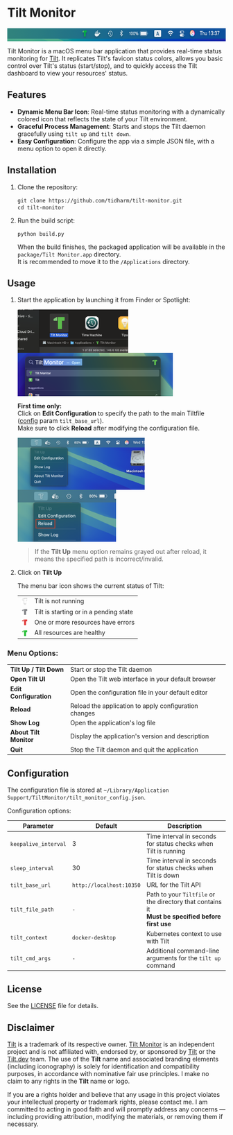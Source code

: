 # Tilt Monitor

<img src="tilt_monitor/resources/readme/menubar-main.png" alt="Tilt Monitor" height="30" style="vertical-align:middle;"><br/>

Tilt Monitor is a macOS menu bar application that provides real-time status monitoring for [Tilt](https://tilt.dev/). It replicates Tilt's favicon status colors, allows you basic control over Tilt's status (start/stop), and to quickly access the Tilt dashboard to view your resources' status.

## Features

- **Dynamic Menu Bar Icon**: Real-time status monitoring with a dynamically colored icon that reflects the state of your Tilt environment.
- **Graceful Process Management**: Starts and stops the Tilt daemon gracefully using `tilt up` and `tilt down`.
- **Easy Configuration**: Configure the app via a simple JSON file, with a menu option to open it directly.

## Installation

1. Clone the repository:
   ```
   git clone https://github.com/tidharm/tilt-monitor.git
   cd tilt-monitor
   ```

2. Run the build script:
   ```
   python build.py
   ```

   When the build finishes, the packaged application will be available in the `package/Tilt Monitor.app` directory.  
   It is recommended to move it to the `/Applications` directory.

## Usage

1. Start the application by launching it from Finder or Spotlight:  

    <img src="tilt_monitor/resources/readme/app-finder.png" alt="Finder" height="100" style="vertical-align:middle;">
    <img src="tilt_monitor/resources/readme/app-spotlight.png" alt="Spotlight" height="100" style="vertical-align:middle;">
    <br/>

    **First time only:**  
    Click on **Edit Configuration** to specify the path to the main Tiltfile ([config](#configuration) param `tilt_base_url`).  
    Make sure to click **Reload** after modifying the configuration file.  

    <img src="tilt_monitor/resources/readme/menubar-config.png" alt="Edit Configuration" height="120" style="vertical-align:middle;">
    <img src="tilt_monitor/resources/readme/menubar-config-reload.png" alt="Reload Configuration" height="120" style="vertical-align:middle;">
    <br/>
    
    > If the **Tilt Up** menu option remains grayed out after reload, it means the specified path is incorrect/invalid.  
    

2. Click on **Tilt Up**

    The menu bar icon shows the current status of Tilt:

    |                                                                                                                 |                                        |
    |-----------------------------------------------------------------------------------------------------------------|----------------------------------------|
    | <img alt="Transparent" src="tilt_monitor/resources/transparent.png" height="18" style="vertical-align:middle;"> | Tilt is not running                    |
    | <img alt="Gray" src="tilt_monitor/resources/gray.png" height="18" style="vertical-align:middle;">               | Tilt is starting or in a pending state |    
    | <img alt="Red" src="tilt_monitor/resources/red.png" height="18" style="vertical-align:middle;">                 | One or more resources have errors      |
    | <img alt="Green" src="tilt_monitor/resources/green.png" height="18" style="vertical-align:middle;">             | All resources are healthy              |
    

### Menu Options:  

|                         |                                                       |
|-------------------------|-------------------------------------------------------|
| **Tilt Up / Tilt Down** | Start or stop the Tilt daemon                         |
| **Open Tilt UI**        | Open the Tilt web interface in your default browser   |
| **Edit Configuration**  | Open the configuration file in your default editor    |
| **Reload**              | Reload the application to apply configuration changes |
| **Show Log**            | Open the application's log file                       |
| **About Tilt Monitor**  | Display the application's version and description     |
| **Quit**                | Stop the Tilt daemon and quit the application         |

  

## Configuration

The configuration file is stored at `~/Library/Application Support/TiltMonitor/tilt_monitor_config.json`.

Configuration options:

| Parameter            | Default                  | Description                                                                                          |
|----------------------|--------------------------|------------------------------------------------------------------------------------------------------|
| `keepalive_interval` | 3                        | Time interval in seconds for status checks when Tilt is running                                      |
| `sleep_interval`     | 30                       | Time interval in seconds for status checks when Tilt is down                                         |
| `tilt_base_url`      | `http://localhost:10350` | URL for the Tilt API                                                                                 |
| `tilt_file_path`     | `-`                      | Path to your `Tiltfile` or the directory that contains it<br/>**Must be specified before first use** |
| `tilt_context`       | `docker-desktop`         | Kubernetes context to use with Tilt                                                                  |
| `tilt_cmd_args`      | `-`                      | Additional command-line arguments for the `tilt up` command                                          |


## License

See the [LICENSE](LICENSE) file for details.

## Disclaimer

[Tilt](https://tilt.dev/) is a trademark of its respective owner. [Tilt Monitor](https://github.com/tidharm/tilt-monitor) is an independent project and is not affiliated with, endorsed by, or sponsored by [Tilt](https://tilt.dev/) or the [Tilt.dev](https://github.com/tilt-dev) team.
The use of the **Tilt** name and associated branding elements (including iconography) is solely for identification and compatibility purposes, in accordance with nominative fair use principles. I make no claim to any rights in the **Tilt** name or logo.

If you are a rights holder and believe that any usage in this project violates your intellectual property or trademark rights, please contact me. I am committed to acting in good faith and will promptly address any concerns — including providing attribution, modifying the materials, or removing them if necessary.

 
